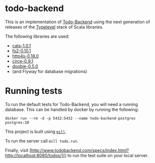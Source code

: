 # todo-backend

This is an implementation of [Todo-Backend](https://www.todobackend.com/) using
the next generation of releases of the
[Typelevel](https://typelevel.org/) stack of Scala libraries.

The following libraries are used:
- [cats-1.0.1](https://typelevel.org/cats/)
- [fs2-0.10.1](https://fs2.co)
- [http4s-0.18.0](https://http4s.org)
- [circe-0.9.1](https://circe.github.io/circe/)
- [doobie-0.5.0](http://tpolecat.github.io/doobie/)
- (and Flyway for database migrations)

# Running tests

To run the default tests for Todo-Backend, you will need a running database.
This can be handled by docker by running the following:

```
docker run --rm -d -p 5432:5432 --name todo-backend-postgres postgres:10
```

This project is built using [`mill`](http://www.lihaoyi.com/mill/).

To run the server call `mill todo.run`.

Finally, visit [http://www.todobackend.com/specs/index.html?http://localhost:8080/todos/]()
to run the test suite on your local server.
